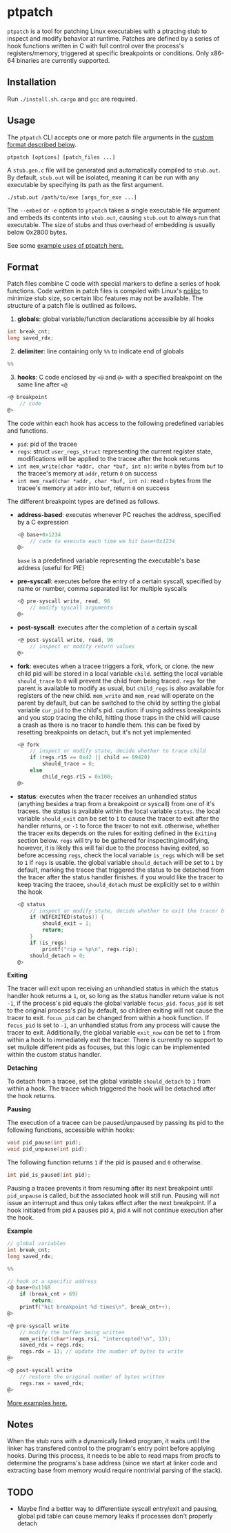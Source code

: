# ptpatch
`ptpatch` is a tool for patching Linux executables with a ptracing stub to inspect and modify behavior at runtime. Patches are defined by a series of hook functions written in C with full control over the process's registers/memory, triggered at specific breakpoints or conditions. Only x86-64 binaries are currently supported.

## Installation
Run `./install.sh`. `cargo` and `gcc` are required.

## Usage
The `ptpatch` CLI accepts one or more patch file arguments in the [custom format described below](#format).
```
ptpatch [options] [patch_files ...]
```
A `stub.gen.c` file will be generated and automatically compiled to `stub.out`.
By default, `stub.out` will be isolated, meaning it can be run with any executable by specifying its path as the first argument.
```
./stub.out /path/to/exe [args_for_exe ...]
```
The `--embed` or `-e` option to `ptpatch` takes a single executable file argument and embeds its contents into `stub.out`,
causing `stub.out` to always run that executable.
The size of stubs and thus overhead of embedding is usually below 0x2800 bytes.

See some [example uses of ptpatch here.](examples)

## Format
Patch files combine C code with special markers to define a series of hook functions. Code written in patch files is compiled with Linux's [nolibc](https://lwn.net/Articles/920158/) to minimize stub size, so certain libc features may not be available. The structure of a patch file is outlined as follows.

1. **globals**: global variable/function declarations accessible by all hooks

 ```c
 int break_cnt;
 long saved_rdx;
 ```

2. **delimiter**: line containing only `%%` to indicate end of globals

 ```c
 %%
 ```

3. **hooks**: C code enclosed by `<@` and `@>` with a specified breakpoint on the same line after `<@`

 ```c
 <@ breakpoint
     // code
 @>
 ```

The code within each hook has access to the following predefined variables and functions.

- `pid`: pid of the tracee
- `regs`: struct `user_regs_struct` representing the current register state, modifications will be applied to the tracee after the hook returns
- `int mem_write(char *addr, char *buf, int n)`: write `n` bytes from `buf` to the tracee's memory at `addr`, return `0` on success
- `int mem_read(char *addr, char *buf, int n)`: read `n` bytes from the tracee's memory at `addr` into `buf`, return `0` on success

The different breakpoint types are defined as follows.

- **address-based**: executes whenever PC reaches the address, specified by a C expression
    ```c
    <@ base+0x1234
        // code to execute each time we hit base+0x1234
    @>
    ```
    `base` is a predefined variable representing the executable's base address (useful for PIE)

- **pre-syscall**: executes before the entry of a certain syscall, specified by name or number, comma separated list for multiple syscalls
    ```c
    <@ pre-syscall write, read, 96
        // modify syscall arguments
    @>
    ```

- **post-syscall**: executes after the completion of a certain syscall
    ```c
    <@ post-syscall write, read, 96
        // inspect or modify return values
    @>
    ```
- **fork**: executes when a tracee triggers a fork, vfork, or clone. the new child pid will be stored in a local variable `child`. setting the local variable `should_trace` to `0` will prevent the child from being traced. `regs` for the parent is available to modify as usual, but `child_regs` is also available for registers of the new child. `mem_write` and `mem_read` will operate on the parent by default, but can be switched to the child by setting the global variable `cur_pid` to the child's pid. caution: if using address breakpoints and you stop tracing the child, hitting those traps in the child will cause a crash as there is no tracer to handle them. this can be fixed by resetting breakpoints on detach, but it's not yet implemented
    ```c
    <@ fork
        // inspect or modify state, decide whether to trace child
        if (regs.r15 == 0x42 || child == 69420)
            should_trace = 0;
        else
            child_regs.r15 = 0x100;
    @>
    ```
- **status**: executes when the tracer receives an unhandled status (anything besides a trap from a breakpoint or syscall) from one of it's tracees. the status is available within the local variable `status`. the local variable `should_exit` can be set to `1` to cause the tracer to exit after the handler returns, or `-1` to force the tracer to not exit. otherwise, whether the tracer exits depends on the rules for exiting defined in the `Exiting` section below. `regs` will try to be gathered for inspecting/modifying, however, it is likely this will fail due to the process having exited, so before accessing `regs`, check the local variable `is_regs` which will be set to `1` if `regs` is usable. the global variable `should_detach` will be set to `1` by default, marking the tracee that triggered the status to be detached from the tracer after the status handler finishes. if you would like the tracer to keep tracing the tracee, `should_detach` must be explicitly set to `0` within the hook
    ```c
    <@ status
        // inspect or modify state, decide whether to exit the tracer based on status
        if (WIFEXITED(status)) {
            should_exit = 1;
            return;
        }
        if (is_regs)
            printf("rip = %p\n", regs.rip);
        should_detach = 0;
    @>
    ```

**Exiting**

The tracer will exit upon receiving an unhandled status in which the status handler hook returns a `1`, or, so long as the status handler return value is not `-1`, if the process's pid equals the global variable `focus_pid`. `focus_pid` is set to the original process's pid by default, so children exiting will not cause the tracer to exit. `focus_pid` can be changed from within a hook function. If `focus_pid` is set to `-1`, an unhandled status from any process will cause the tracer to exit. Additionally, the global variable `exit_now` can be set to `1` from within a hook to immediately exit the tracer. There is currently no support to set muliple different pids as focuses, but this logic can be implemented within the custom status handler.

**Detaching**

To detach from a tracee, set the global variable `should_detach` to `1` from within a hook. The tracee which triggered the hook will be detached after the hook returns.

**Pausing**

The execution of a tracee can be paused/unpaused by passing its pid to the following functions, accessible within hooks:
```c
void pid_pause(int pid);
void pid_unpause(int pid);
```
The following function returns `1` if the pid is paused and `0` otherwise.
```c
int pid_is_paused(int pid);
```
Pausing a tracee prevents it from resuming after its next breakpoint until `pid_unpause` is called, but the associated hook will still run. Pausing will not issue an interrupt and thus only takes effect after the next breakpoint. If a hook initiated from pid `A` pauses pid `A`, pid `A` will not continue execution after the hook.

**Example**
```c
// global variables
int break_cnt;
long saved_rdx;

%%

// hook at a specific address
<@ base+0x1168
    if (break_cnt > 69)
        return;
    printf("hit breakpoint %d times\n", break_cnt++);
@>

<@ pre-syscall write
    // modify the buffer being written
    mem_write((char*)regs.rsi, "intercepted!\n", 13);
    saved_rdx = regs.rdx;
    regs.rdx = 13; // update the number of bytes to write
@>

<@ post-syscall write
    // restore the original number of bytes written
    regs.rax = saved_rdx;
@>
```

[More examples here.](examples)

## Notes
When the stub runs with a dynamically linked program, it waits until the linker has transfered
control to the program's entry point before applying hooks.
During this process, it needs to be able to read maps from procfs to determine
the programs's base address (since we start at linker code and extracting base from memory would require nontrivial parsing of the stack).

## TODO
- Maybe find a better way to differentiate syscall entry/exit and pausing, global pid table can cause memory leaks if processes don't properly detach
